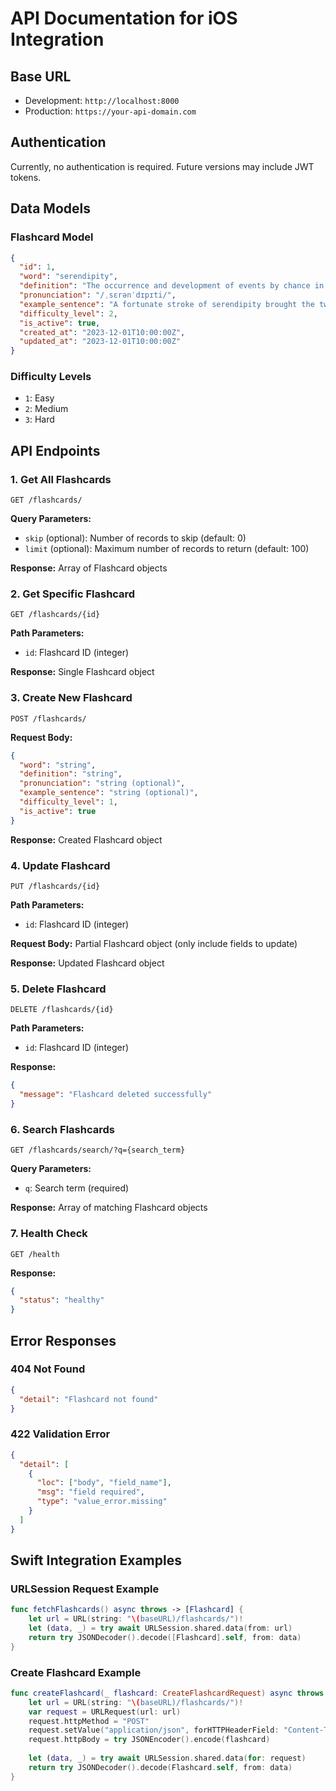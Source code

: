 # API Documentation for iOS Integration

## Base URL
- Development: `http://localhost:8000`
- Production: `https://your-api-domain.com`

## Authentication
Currently, no authentication is required. Future versions may include JWT tokens.

## Data Models

### Flashcard Model
```json
{
  "id": 1,
  "word": "serendipity",
  "definition": "The occurrence and development of events by chance in a happy or beneficial way",
  "pronunciation": "/ˌsɛrənˈdɪpɪti/",
  "example_sentence": "A fortunate stroke of serendipity brought the two old friends together.",
  "difficulty_level": 2,
  "is_active": true,
  "created_at": "2023-12-01T10:00:00Z",
  "updated_at": "2023-12-01T10:00:00Z"
}
```

### Difficulty Levels
- `1`: Easy
- `2`: Medium  
- `3`: Hard

## API Endpoints

### 1. Get All Flashcards
```
GET /flashcards/
```

**Query Parameters:**
- `skip` (optional): Number of records to skip (default: 0)
- `limit` (optional): Maximum number of records to return (default: 100)

**Response:** Array of Flashcard objects

### 2. Get Specific Flashcard
```
GET /flashcards/{id}
```

**Path Parameters:**
- `id`: Flashcard ID (integer)

**Response:** Single Flashcard object

### 3. Create New Flashcard
```
POST /flashcards/
```

**Request Body:**
```json
{
  "word": "string",
  "definition": "string",
  "pronunciation": "string (optional)",
  "example_sentence": "string (optional)",
  "difficulty_level": 1,
  "is_active": true
}
```

**Response:** Created Flashcard object

### 4. Update Flashcard
```
PUT /flashcards/{id}
```

**Path Parameters:**
- `id`: Flashcard ID (integer)

**Request Body:** Partial Flashcard object (only include fields to update)

**Response:** Updated Flashcard object

### 5. Delete Flashcard
```
DELETE /flashcards/{id}
```

**Path Parameters:**
- `id`: Flashcard ID (integer)

**Response:** 
```json
{
  "message": "Flashcard deleted successfully"
}
```

### 6. Search Flashcards
```
GET /flashcards/search/?q={search_term}
```

**Query Parameters:**
- `q`: Search term (required)

**Response:** Array of matching Flashcard objects

### 7. Health Check
```
GET /health
```

**Response:**
```json
{
  "status": "healthy"
}
```

## Error Responses

### 404 Not Found
```json
{
  "detail": "Flashcard not found"
}
```

### 422 Validation Error
```json
{
  "detail": [
    {
      "loc": ["body", "field_name"],
      "msg": "field required",
      "type": "value_error.missing"
    }
  ]
}
```

## Swift Integration Examples

### URLSession Request Example
```swift
func fetchFlashcards() async throws -> [Flashcard] {
    let url = URL(string: "\(baseURL)/flashcards/")!
    let (data, _) = try await URLSession.shared.data(from: url)
    return try JSONDecoder().decode([Flashcard].self, from: data)
}
```

### Create Flashcard Example
```swift
func createFlashcard(_ flashcard: CreateFlashcardRequest) async throws -> Flashcard {
    let url = URL(string: "\(baseURL)/flashcards/")!
    var request = URLRequest(url: url)
    request.httpMethod = "POST"
    request.setValue("application/json", forHTTPHeaderField: "Content-Type")
    request.httpBody = try JSONEncoder().encode(flashcard)
    
    let (data, _) = try await URLSession.shared.data(for: request)
    return try JSONDecoder().decode(Flashcard.self, from: data)
}